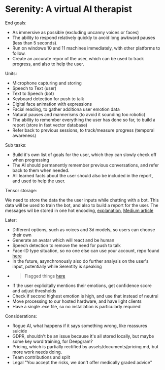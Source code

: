 # Serenity: A virtual AI therapist

End goals:

- As immersive as possible (excluding uncanny voices or faces)
- The ability to respond relatively quickly to avoid long awkward pauses (less than 5 seconds).
- Run on windows 10 and 11 machines immediately, with other platforms to follow.
- Create an accurate repor of the user, which can be used to track progress, and also to help the user.

Units:

- Microphone capturing and storing
- Speech to Text (user)
- Text to Speech (bot)
- Keyboard detection for push to talk
- Digital face animation with expressions
- Facial reading, to gather additiona user emotion data
- Natural pauses and mannerisms (to avoid it sounding too robotic)
- The ability to remember everything the user has done so far, to build a report (store in fast vector database)
- Refer back to previous sessions, to track/measure progress (temporal awareness)

Sub tasks:

- Build it's own list of goals for the user, which they can slowly check off when progressing
- The AI should permanently remember previous conversations, and refer back to them when needed.
- All learned facts about the user should also be included in the report, and used to help the user.

Tensor storage:

We need to store the data the the user inputs while chatting with a bot. This data will be used to train the bot, and also to build a report for the user.
The messages wil be stored in one hot encoding, [explanation](https://machinelearningmastery.com/why-one-hot-encode-data-in-machine-learning/),
[Medium article](https://medium.com/vector-database)

Later:

- Different options, such as voices and 3d models, so users can choose their own
- Generate an avatar which will react and be human
- Speech detection to remove the need for push to talk
- Face-ID type situation, so no one else can use your account, repo found [here](https://github.com/ageitgey/face_recognition)
- In the future, asynchronously also do further analysis on the user's input, potentially while Serentity is speaking
- > Flagged things [here](https://www.assemblyai.com/docs/Models/content_moderation#understanding-the-response)
- If the user explicitally mentions their emotions, get confidence score and adjust thresholds
- Check if second highest emotion is high, and use that instead of neutral
- Move processing to our hosted hardware, and have light clients
- Have a single .exe file, so no installation is particularly required

Considerations:

- Rogue AI, what happens if it says something wrong, like reassures suicide
- GDPR, shouldn't be an issue because it's all stored locally, but maybe some key word training, for Deepgram?
- Pricing, which is partially rectified by assets/documents/pricing.md, but more work needs doing.
- Team contributions and split
- Legal "You accept the risks, we don't offer medically graded advice"
